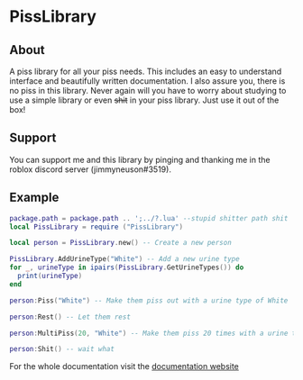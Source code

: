 # PissLibrary

## About
A piss library for all your piss needs. This includes an easy to understand interface and beautifully written documentation. I also assure you, there is no piss in this library. Never again will you have to worry about studying to use a simple library or even ~~shit~~ in your piss library. Just use it out of the box!

## Support
You can support me and this library by pinging and thanking me in the roblox discord server (jimmyneuson#3519).

## Example

```lua
package.path = package.path .. ';../?.lua' --stupid shitter path shit
local PissLibrary = require ("PissLibrary")

local person = PissLibrary.new() -- Create a new person

PissLibrary.AddUrineType("White") -- Add a new urine type
for _, urineType in ipairs(PissLibrary.GetUrineTypes()) do
  print(urineType)
end

person:Piss("White") -- Make them piss out with a urine type of White

person:Rest() -- Let them rest

person:MultiPiss(20, "White") -- Make them piss 20 times with a urine type of White

person:Shit() -- wait what
```
For the whole documentation visit the [documentation website](https://jimmyneuson.github.io/PissLibrary/)